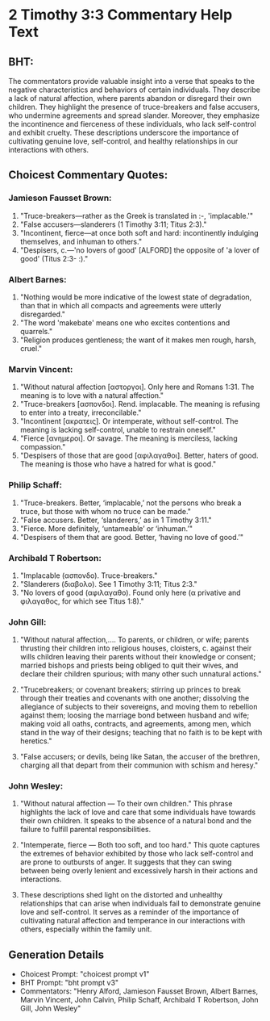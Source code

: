 # 2 Timothy 3:3 Commentary Help Text

## BHT:
The commentators provide valuable insight into a verse that speaks to the negative characteristics and behaviors of certain individuals. They describe a lack of natural affection, where parents abandon or disregard their own children. They highlight the presence of truce-breakers and false accusers, who undermine agreements and spread slander. Moreover, they emphasize the incontinence and fierceness of these individuals, who lack self-control and exhibit cruelty. These descriptions underscore the importance of cultivating genuine love, self-control, and healthy relationships in our interactions with others.

## Choicest Commentary Quotes:
### Jamieson Fausset Brown:
1. "Truce-breakers—rather as the Greek is translated in :-, 'implacable.'"
2. "False accusers—slanderers (1 Timothy 3:11; Titus 2:3)."
3. "Incontinent, fierce—at once both soft and hard: incontinently indulging themselves, and inhuman to others."
4. "Despisers, c.—'no lovers of good' [ALFORD] the opposite of 'a lover of good' (Titus 2:3- :)."

### Albert Barnes:
1. "Nothing would be more indicative of the lowest state of degradation, than that in which all compacts and agreements were utterly disregarded."
2. "The word 'makebate' means one who excites contentions and quarrels."
3. "Religion produces gentleness; the want of it makes men rough, harsh, cruel."

### Marvin Vincent:
1. "Without natural affection [αστοργοι]. Only here and Romans 1:31. The meaning is to love with a natural affection."
2. "Truce-breakers [ασπονδοι]. Rend. implacable. The meaning is refusing to enter into a treaty, irreconcilable."
3. "Incontinent [ακρατεις]. Or intemperate, without self-control. The meaning is lacking self-control, unable to restrain oneself."
4. "Fierce [ανημεροι]. Or savage. The meaning is merciless, lacking compassion."
5. "Despisers of those that are good [αφιλαγαθοι]. Better, haters of good. The meaning is those who have a hatred for what is good."

### Philip Schaff:
1. "Truce-breakers. Better, ‘implacable,’ not the persons who break a truce, but those with whom no truce can be made."
2. "False accusers. Better, ‘slanderers,’ as in 1 Timothy 3:11."
3. "Fierce. More definitely, ‘untameable’ or ‘inhuman.’"
4. "Despisers of them that are good. Better, ‘having no love of good.’"

### Archibald T Robertson:
1. "Implacable (ασπονδο). Truce-breakers." 
2. "Slanderers (διαβολο). See 1 Timothy 3:11; Titus 2:3." 
3. "No lovers of good (αφιλαγαθο). Found only here (α privative and φιλαγαθος, for which see Titus 1:8)."

### John Gill:
1. "Without natural affection,.... To parents, or children, or wife; parents thrusting their children into religious houses, cloisters, c. against their wills children leaving their parents without their knowledge or consent; married bishops and priests being obliged to quit their wives, and declare their children spurious; with many other such unnatural actions." 

2. "Trucebreakers; or covenant breakers; stirring up princes to break through their treaties and covenants with one another; dissolving the allegiance of subjects to their sovereigns, and moving them to rebellion against them; loosing the marriage bond between husband and wife; making void all oaths, contracts, and agreements, among men, which stand in the way of their designs; teaching that no faith is to be kept with heretics."

3. "False accusers; or devils, being like Satan, the accuser of the brethren, charging all that depart from their communion with schism and heresy."

### John Wesley:
1. "Without natural affection — To their own children." This phrase highlights the lack of love and care that some individuals have towards their own children. It speaks to the absence of a natural bond and the failure to fulfill parental responsibilities.

2. "Intemperate, fierce — Both too soft, and too hard." This quote captures the extremes of behavior exhibited by those who lack self-control and are prone to outbursts of anger. It suggests that they can swing between being overly lenient and excessively harsh in their actions and interactions.

3. These descriptions shed light on the distorted and unhealthy relationships that can arise when individuals fail to demonstrate genuine love and self-control. It serves as a reminder of the importance of cultivating natural affection and temperance in our interactions with others, especially within the family unit.


## Generation Details
- Choicest Prompt: "choicest prompt v1"
- BHT Prompt: "bht prompt v3"
- Commentators: "Henry Alford, Jamieson Fausset Brown, Albert Barnes, Marvin Vincent, John Calvin, Philip Schaff, Archibald T Robertson, John Gill, John Wesley"
